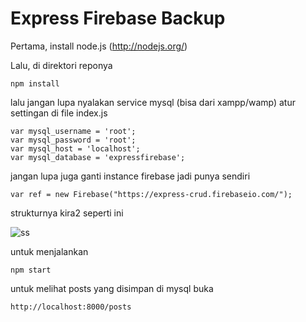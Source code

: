 # Express Firebase Backup

Pertama, install node.js (http://nodejs.org/)

Lalu, di direktori reponya

```
npm install
```

lalu jangan lupa nyalakan service mysql (bisa dari xampp/wamp)
atur settingan di file index.js

```
var mysql_username = 'root';
var mysql_password = 'root';
var mysql_host = 'localhost';
var mysql_database = 'expressfirebase';
```

jangan lupa juga ganti instance firebase jadi punya sendiri

```
var ref = new Firebase("https://express-crud.firebaseio.com/");
```

strukturnya kira2 seperti ini

![ss](https://lh3.googleusercontent.com/-j1GAqBXe9Ss/Vr76LOjIozI/AAAAAAAAG6Q/rfiHFPV8ce8/s0/Screen+Shot+2016-02-13+at+4.12.33+PM.png "Screen Shot 2016-02-13 at 4.12.33 PM.png")


untuk menjalankan 

```
npm start
```

untuk melihat posts yang disimpan di mysql buka 

```
http://localhost:8000/posts
```

